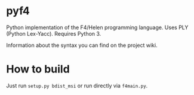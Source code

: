 pyf4
====

Python implementation of the F4/Helen programming language. Uses PLY (Python Lex-Yacc). Requires Python 3.

Information about the syntax you can find on the project wiki.

# How to build

Just run `setup.py bdist_msi` or run directly via `f4main.py`.
